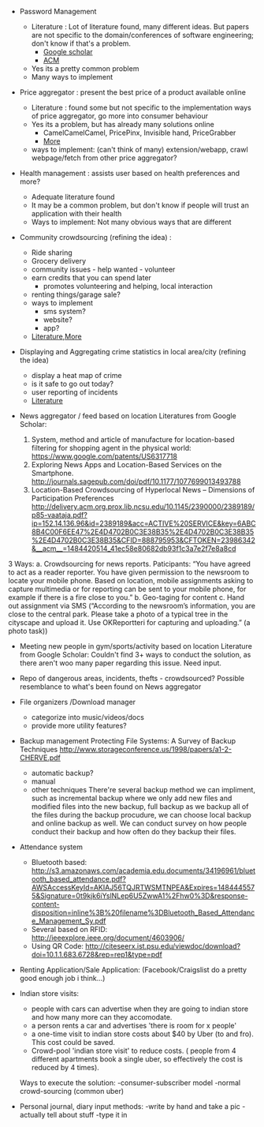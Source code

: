 - Password Management
    + Literature : Lot of literature found, many different ideas. But papers are not specific to the domain/conferences of software engineering; don't know if that's a problem.
        * [Google scholar](https://scholar.google.com/scholar?q=password+management)
        * [ACM](https://dl.acm.org/results.cfm?query=password+management)
    + Yes its a pretty common problem
    + Many ways to implement
- Price aggregator : present the best price of a product available online
    + Literature : found some but not specific to the implementation ways of price aggregator, go more into consumer behaviour
    + Yes its a problem, but has already many solutions online
        * CamelCamelCamel, PricePinx, Invisible hand, PriceGrabber
        * [More](https://alternativeto.net/software/camelcamelcamel/)
    + ways to implement: (can't think of many) extension/webapp, crawl webpage/fetch from other price aggregator?
- Health management : assists user based on health preferences and more?
    + Adequate literature found 
    + It may be a common problem, but don't know if people will trust an application with their health
    + Ways to implement: Not many obvious ways that are different
- Community crowdsourcing (refining the idea) : 
    + Ride sharing 
    + Grocery delivery
    + community issues - help wanted - volunteer
    + earn credits that you can spend later
        * promotes volunteering and helping, local interaction
    + renting things/garage sale?
    + ways to implement
        * sms system?
        * website?
        * app?
    + [Literature](https://scholar.google.com/scholar?q=crowdsourcing+application&btnG=&hl=en&as_sdt=0%2C34),[More](https://books.google.com/books?hl=en&lr=&id=i9ieBQAAQBAJ&oi=fnd&pg=PA50&dq=crowdsourcing&ots=90FGbJhbHJ&sig=D8USF9kjc4VgZD3MqTCmA_kqfrQ#v=onepage&q=crowdsourcing&f=false)
- Displaying and Aggregating crime statistics in local area/city (refining the idea)
    + display a heat map of crime
    + is it safe to go out today?
    + user reporting of incidents
    + [Literature](https://scholar.google.com/scholar?q=crime+statistics+software&hl=en&as_sdt=0,34)

- News aggregator / feed based on location
Literatures from Google Scholar:
  1. System, method and article of manufacture for location-based filtering for shopping agent in the physical world: https://www.google.com/patents/US6317718
  2. Exploring News Apps and Location-Based Services on the Smartphone. http://journals.sagepub.com/doi/pdf/10.1177/1077699013493788
  3. Location-Based Crowdsourcing of Hyperlocal News – Dimensions of Participation Preferences http://delivery.acm.org.prox.lib.ncsu.edu/10.1145/2390000/2389189/p85-vaataja.pdf?ip=152.14.136.96&id=2389189&acc=ACTIVE%20SERVICE&key=6ABC8B4C00F6EE47%2E4D4702B0C3E38B35%2E4D4702B0C3E38B35%2E4D4702B0C3E38B35&CFID=888795953&CFTOKEN=23986342&__acm__=1484420514_41ec58e80682db93f1c3a7e2f7e8a8cd
  
 3 Ways:
  a. Crowdsourcing for news reports. Paticipants: “You have agreed to act as a reader reporter. You have given permission to the newsroom to locate your mobile phone. Based on location, mobile assignments asking to capture multimedia or for reporting can be sent to your mobile phone, for example if there is a fire close to you.”
  b. Geo-taging for content
  c. Hand out assignment via SMS (“According to the newsroom’s information, you are close to the central park. Please take a photo of a typical tree in the cityscape and upload it. Use OKReportteri for capturing and uploading.” (a photo task))
  

- Meeting new people in gym/sports/activity based on location
Literature from Google Scholar:
  Couldn't find 3+ ways to conduct the solution, as there aren't woo many paper regarding this issue. Need input.
  
  
- Repo of dangerous areas, incidents, thefts - crowdsourced?
Possible resemblance to what's been found on News aggregator
  
  
- File organizers /Download manager
    - categorize into music/videos/docs
    - provide more utility features?

    
- Backup management
Protecting File Systems: A Survey of Backup Techniques http://www.storageconference.us/1998/papers/a1-2-CHERVE.pdf
    - automatic backup?
    - manual
    - other techniques
There're several backup method we can impliment, such as incremental backup where we only add new files and modified files into the new backup, full backup as we backup all of the files during the backup procudure, we can choose local backup and online backup as well. We can conduct survey on how people conduct their backup and how often do they backup their files.


- Attendance system
    - Bluetooth based:  http://s3.amazonaws.com/academia.edu.documents/34196961/bluetooth_based_attendance.pdf?AWSAccessKeyId=AKIAJ56TQJRTWSMTNPEA&Expires=1484445575&Signature=0t9kjk6iYslNLep6U5ZwwA1%2Fhw0%3D&response-content-disposition=inline%3B%20filename%3DBluetooth_Based_Attendance_Management_Sy.pdf 
    - Several based on RFID: http://ieeexplore.ieee.org/document/4603906/
    - Using QR Code: http://citeseerx.ist.psu.edu/viewdoc/download?doi=10.1.1.683.6728&rep=rep1&type=pdf

- Renting Application/Sale Application: (Facebook/Craigslist do a pretty good enough job i think...)

- Indian store visits:   
	- people with cars can advertise when they are going to indian store and how many more can they accomodate.
	- a person rents a car and advertises 'there is room for x people'
	- a one-time visit to indian store costs about $40 by Uber (to and fro). This cost could be saved.
	- Crowd-pool 'indian store visit' to reduce costs. ( people from 4 different apartments book a single uber, so effectively the cost is reduced by 4 times).  
		  
	Ways to execute the solution:
	-consumer-subscriber model
	-normal crowd-sourcing (common uber)

- Personal journal, diary input methods:
	-write by hand and take a pic
	-actually tell about stuff
	-type it in
